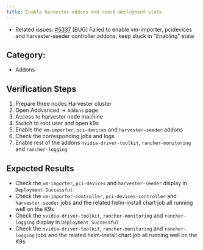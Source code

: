 ```yaml
---
title: Enable Harvester addons and check deployment state
---
```


* Related issues: [#5337](https://github.com/harvester/harvester/issues/5337) [BUG] Failed to enable vm-importer, pcidevices and harvester-seeder controller addons, keep stuck in "Enabling" state

## Category: 
* Addons

## Verification Steps
1. Prepare three nodes Harvester cluster
1. Open Addvanced -> `Addons` page
1. Access to harvester node machine
1. Switch to root user and open k9s
1. Enable the `vm-importer`, `pci-devices` and `harvester-seeder` addons
1. Check the corresponding jobs and logs
1. Enable rest of the addons `nvidia-driver-toolkit`, `rancher-monitoring` and `rancher-logging`

## Expected Results
* Check the `vm-importer`, `pci-devices` and `harvester-seeder` display in `Deployment Successful`
* Check the `vm-importer-controller`, `pci-devices-controller` and `harvester-seeder` jobs and the related helm-install chart job all running well on the K9s
* Check the `nvidia-driver-toolkit`, `rancher-monitoring` and `rancher-logging` display in `Deployment Successful`
* Check the `nvidia-driver-toolkit`, `rancher-monitoring` and `rancher-logging` jobs and the related helm-install chart job all running well on the K9s


